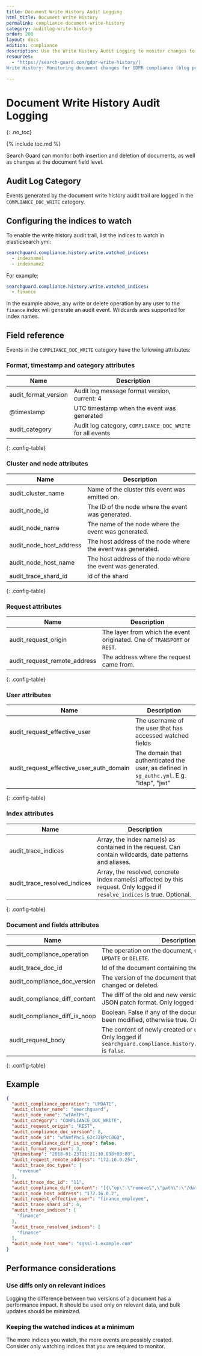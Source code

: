 ```yaml
---
title: Document Write History Audit Logging
html_title: Document Write History
permalink: compliance-document-write-history
category: auditlog-write-history
order: 200
layout: docs
edition: compliance
description: Use the Write History Audit Logging to monitor changes to sensitive data and stay compliant with GDRP, HIPAA, PCI and SOX.
resources:
  - "https://search-guard.com/gdpr-write-history/|
Write History: Monitoring document changes for GDPR compliance (blog post)"

---
```

<!---
Copyright 2022 floragunn GmbH
-->

# Document Write History Audit Logging
{: .no_toc}

{% include toc.md %}

Search Guard can monitor both insertion and deletion of documents, as well as changes at the document field level.

## Audit Log Category

Events generated by the document write history audit trail are logged in the `COMPLIANCE_DOC_WRITE` category.

## Configuring the indices to watch

To enable the write history audit trail, list the indices to watch in elasticsearch.yml:

```yaml
searchguard.compliance.history.write.watched_indices:
  - indexname1
  - indexname2
```

For example:

```yaml
searchguard.compliance.history.write.watched_indices:
  - finance
```

In the example above, any write or delete operation by any user to the `finance` index will generate an audit event. Wildcards ares supported for index names.

## Field reference

Events in the `COMPLIANCE_DOC_WRITE` category have the following attributes:

### Format, timestamp and category attributes

| Name | Description                                            |
|---|--------------------------------------------------------|
| audit\_format\_version | Audit log message format version, current: 4|
| @timestamp | UTC timestamp when the event was generated|
| audit\_category | Audit log category, `COMPLIANCE_DOC_WRITE` for all events |
{: .config-table}

### Cluster and node attributes

| Name | Description |
|---|---|
| audit\_cluster\_name | Name of the cluster this event was emitted on.|
| audit\_node\_id  | The ID of the node where the event was generated.|
| audit\_node\_name | The name of the node where the event was generated. |
| audit\_node\_host\_address |The host address of the node where the event was generated.|
| audit\_node\_host\_name |The host address of the node where the event was generated. |
| audit\_trace\_shard\_id | id of the shard |
{: .config-table}

### Request attributes

| Name | Description                                                              |
|---|--------------------------------------------------------------------------|
| audit\_request\_origin | The layer from which the event originated. One of `TRANSPORT` or `REST`.  |
| audit\_request\_remote\_address | The address where the request came from.  |
{: .config-table}

### User attributes

| Name | Description |
|---|---|
| audit\_request\_effective\_user | The username of the user that has accessed watched fields |
| audit\_request\_effective\_user\_auth\_domain | The domain that authenticated the user, as defined in `sg_authc.yml`. E.g. "ldap", "jwt" |
{: .config-table}

### Index attributes

| Name | Description |
|---|---|
| audit\_trace\_indices | Array, the index name(s) as contained in the request. Can contain wildcards, date patterns and aliases.|
| audit\_trace\_resolved\_indices | Array, the resolved, concrete index name(s) affected by this request. Only logged if `resolve_indices` is true. Optional. |
{: .config-table}

### Document and fields attributes

| Name                              | Description                                                                                                                       |
|-----------------------------------|-----------------------------------------------------------------------------------------------------------------------------------|
| audit\_compliance\_operation      | The operation on the document, can be one of `CREATE`, `UPDATE` or `DELETE`.                                                      |
| audit\_trace\_doc\_id             | Id of the document containing the watched fields.                                                                                 |
| audit\_compliance\_doc\_version   | The version of the document that has been inserted, changed or deleted.                                                           |
| audit\_compliance\_diff\_content  | The diff of the old and new version of the document in JSON patch format. Only logged for `UPDATE`.                               |
| audit\_compliance\_diff\_is\_noop | Boolean. False if any of the document fields have been modified, otherwise true. Only logged for `UPDATE`.                        |
| audit\_request\_body              | The content of newly created or updated document. Only logged if `searchguard.compliance.history.write.metadata_only` is `false`. |
{: .config-table}

## Example

```json
{
  "audit_compliance_operation": "UPDATE",
  "audit_cluster_name": "searchguard",
  "audit_node_name": "wfAmfPn",
  "audit_category": "COMPLIANCE_DOC_WRITE",
  "audit_request_origin": "REST",
  "audit_compliance_doc_version": 8,
  "audit_node_id": "wfAmfPncS_62cJ2kPcC0GQ",
  "audit_compliance_diff_is_noop": false,
  "audit_format_version": 3,
  "@timestamp": "2018-01-23T11:21:10.898+00:00",
  "audit_request_remote_address": "172.16.0.254",
  "audit_trace_doc_types": [
    "revenue"
  ],
  "audit_trace_doc_id": "11",
  "audit_compliance_diff_content": "[{\"op\":\"remove\",\"path\":\"/date\"},{\"op\":\"replace\",\"path\":\"/revenue\",\"value\":12345},{\"op\":\"remove\",\"path\":\"/customers\"},{\"op\":\"add\",\"path\":\"/remarks\",\"value\":\"none\"}]",
  "audit_node_host_address": "172.16.0.2",
  "audit_request_effective_user": "finance_employee",
  "audit_trace_shard_id": 4,
  "audit_trace_indices": [
    "finance"
  ],
  "audit_trace_resolved_indices": [
    "finance"
  ],
  "audit_node_host_name": "sgssl-1.example.com"
}
```

## Performance considerations

### Use diffs only on relevant indices

Logging the difference between two versions of a document has a performance impact. It should be used only on relevant data, and bulk updates should be minimized. 

### Keeping the watched indices at a minimum

The more indices you watch, the more events are possibly created. Consider only watching indices that you are required to monitor.